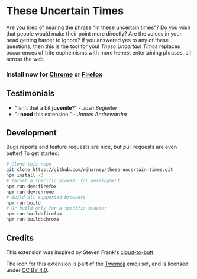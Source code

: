 # These Uncertain Times

Are you tired of hearing the phrase "in these uncertain times"? Do you wish that people would make their point more directly? Are the voices in your head getting harder to ignore? If you answered yes to any of these questions, then this is the tool for you! _These Uncertain Times_ replaces occurrences of trite euphemisms with more ~~honest~~ entertaining phrases, all across the web.

### Install now for **[Chrome](https://chrome.google.com/webstore/detail/these-uncertain-times/lemhphkoagocfbgnafiiiolgicldhmcf)** or **[Firefox](https://addons.mozilla.org/en-US/firefox/addon/these-uncertain-times/)**

## Testimonials

- "Isn't that a bit **juvenile**?" - _Josh Begleiter_
- "I **need** this extension." - _James Andrewartha_

## Development

Bugs reports and feature requests are nice, but pull requests are even better! To get started:

```sh
# Clone this repo
git clone https://github.com/wjharney/these-uncertain-times.git
npm install -D
# Target a specific browser for development
npm run dev:firefox
npm run dev:chrome
# Build all supported browsers
npm run build
# Or build only for a specific browser
npm run build:firefox
npm run build:chrome
```

## Credits

This extension was inspired by Steven Frank's [cloud-to-butt](https://github.com/panicsteve/cloud-to-butt).

The icon for this extension is part of the [Twemoji](https://twemoji.twitter.com/) emoji set, and is licensed under [CC BY 4.0](https://creativecommons.org/licenses/by/4.0/).
